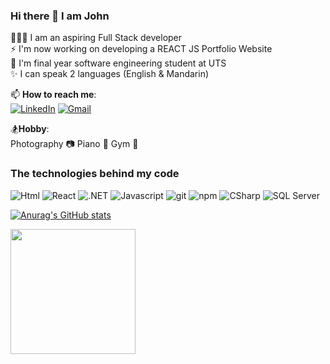 ### Hi there 👋 I am John

🧑🏻‍💻 I am an aspiring Full Stack developer <br>
⚡ I'm now working on developing a REACT JS Portfolio Website <br>
🏫 I'm final year software engineering student at UTS <br>
✨ I can speak 2 languages (English & Mandarin) <br>

📫 **How to reach me**: <br>
  [![LinkedIn](https://img.shields.io/badge/linkedin-%230077B5.svg?style=for-the-badge&logo=linkedin&logoColor=white)]([https://www.linkedin.com/in/john-lin-5373b5179/](https://www.linkedin.com/in/john-lin-5373b5179/)) 
  [![Gmail](https://img.shields.io/badge/Gmail-D14836?style=for-the-badge&logo=gmail&logoColor=white)](mailto:johnlin8968@gmail.com)

🏂**Hobby**: <br>
  Photography 📷 Piano 🎹 Gym 💪

<h3>The technologies behind my code</h3>
<p>
  <img alt="Html" src="https://img.shields.io/badge/HTML-%23E34F26.svg?logo=html5&logoColor=white" />
  <img alt="React" src="https://img.shields.io/badge/-React-45b8d8?style=flat-square&logo=react&logoColor=white" />
  <img alt=".NET" src="https://img.shields.io/badge/-.NET-512BD4?style=flat-square&logo=dotnet&logoColor=white" />
  <img alt="Javascript" src="https://img.shields.io/badge/-javascript-f7df1c?style=flat-square&logo=javascript&logoColor=black" />
  <img alt="git" src="https://img.shields.io/badge/-Git-F05032?style=flat-square&logo=git&logoColor=white" />
  <img alt="npm" src="https://img.shields.io/badge/-NPM-CB3837?style=flat-square&logo=npm&logoColor=white" />
  <img alt="CSharp" src="https://img.shields.io/badge/-C%23-239120?style=flat-square&logo=c-sharp&logoColor=white" />
  <img alt="SQL Server" src="https://img.shields.io/badge/-SQL%20Server-CC2927?style=flat-square&logo=microsoft-sql-server&logoColor=white" />
</p>

[![Anurag's GitHub stats](https://github-readme-stats.vercel.app/api?username=JohnL0919)](https://github.com/JohnL0919/github-readme-stats)

<a href="https://github-readme-stats.vercel.app/api/top-langs/?username=JohnL0919&layout=compact">
  <img height=200 align="center" src="https://github-readme-stats.vercel.app/api/top-langs/?username=JohnL0919&layout=compact" />
</a>
